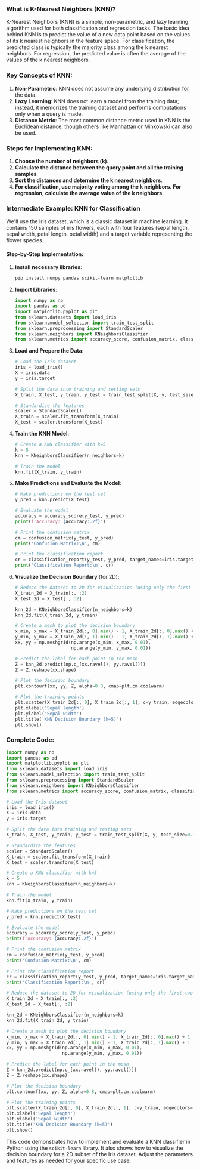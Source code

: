 ### What is K-Nearest Neighbors (KNN)?

K-Nearest Neighbors (KNN) is a simple, non-parametric, and lazy learning algorithm used for both classification and regression tasks. The basic idea behind KNN is to predict the value of a new data point based on the values of its k nearest neighbors in the feature space. For classification, the predicted class is typically the majority class among the k nearest neighbors. For regression, the predicted value is often the average of the values of the k nearest neighbors.

### Key Concepts of KNN:

1. **Non-Parametric**: KNN does not assume any underlying distribution for the data.
2. **Lazy Learning**: KNN does not learn a model from the training data; instead, it memorizes the training dataset and performs computations only when a query is made.
3. **Distance Metric**: The most common distance metric used in KNN is the Euclidean distance, though others like Manhattan or Minkowski can also be used.

### Steps for Implementing KNN:

1. **Choose the number of neighbors (k)**.
2. **Calculate the distance between the query point and all the training samples**.
3. **Sort the distances and determine the k nearest neighbors**.
4. **For classification, use majority voting among the k neighbors. For regression, calculate the average value of the k neighbors**.

### Intermediate Example: KNN for Classification

We'll use the Iris dataset, which is a classic dataset in machine learning. It contains 150 samples of iris flowers, each with four features (sepal length, sepal width, petal length, petal width) and a target variable representing the flower species.

#### Step-by-Step Implementation:

1. **Install necessary libraries**:

   ```bash
   pip install numpy pandas scikit-learn matplotlib
   ```

2. **Import Libraries**:

   ```python
   import numpy as np
   import pandas as pd
   import matplotlib.pyplot as plt
   from sklearn.datasets import load_iris
   from sklearn.model_selection import train_test_split
   from sklearn.preprocessing import StandardScaler
   from sklearn.neighbors import KNeighborsClassifier
   from sklearn.metrics import accuracy_score, confusion_matrix, classification_report
   ```

3. **Load and Prepare the Data**:

   ```python
   # Load the Iris dataset
   iris = load_iris()
   X = iris.data
   y = iris.target

   # Split the data into training and testing sets
   X_train, X_test, y_train, y_test = train_test_split(X, y, test_size=0.3, random_state=42)

   # Standardize the features
   scaler = StandardScaler()
   X_train = scaler.fit_transform(X_train)
   X_test = scaler.transform(X_test)
   ```

4. **Train the KNN Model**:

   ```python
   # Create a KNN classifier with k=5
   k = 5
   knn = KNeighborsClassifier(n_neighbors=k)

   # Train the model
   knn.fit(X_train, y_train)
   ```

5. **Make Predictions and Evaluate the Model**:

   ```python
   # Make predictions on the test set
   y_pred = knn.predict(X_test)

   # Evaluate the model
   accuracy = accuracy_score(y_test, y_pred)
   print(f'Accuracy: {accuracy:.2f}')

   # Print the confusion matrix
   cm = confusion_matrix(y_test, y_pred)
   print('Confusion Matrix:\n', cm)

   # Print the classification report
   cr = classification_report(y_test, y_pred, target_names=iris.target_names)
   print('Classification Report:\n', cr)
   ```

6. **Visualize the Decision Boundary** (for 2D):

   ```python
   # Reduce the dataset to 2D for visualization (using only the first two features)
   X_train_2d = X_train[:, :2]
   X_test_2d = X_test[:, :2]

   knn_2d = KNeighborsClassifier(n_neighbors=k)
   knn_2d.fit(X_train_2d, y_train)

   # Create a mesh to plot the decision boundary
   x_min, x_max = X_train_2d[:, 0].min() - 1, X_train_2d[:, 0].max() + 1
   y_min, y_max = X_train_2d[:, 1].min() - 1, X_train_2d[:, 1].max() + 1
   xx, yy = np.meshgrid(np.arange(x_min, x_max, 0.01),
                        np.arange(y_min, y_max, 0.01))

   # Predict the label for each point in the mesh
   Z = knn_2d.predict(np.c_[xx.ravel(), yy.ravel()])
   Z = Z.reshape(xx.shape)

   # Plot the decision boundary
   plt.contourf(xx, yy, Z, alpha=0.8, cmap=plt.cm.coolwarm)

   # Plot the training points
   plt.scatter(X_train_2d[:, 0], X_train_2d[:, 1], c=y_train, edgecolors='k', cmap=plt.cm.coolwarm)
   plt.xlabel('Sepal length')
   plt.ylabel('Sepal width')
   plt.title('KNN Decision Boundary (k=5)')
   plt.show()
   ```

### Complete Code:

```python
import numpy as np
import pandas as pd
import matplotlib.pyplot as plt
from sklearn.datasets import load_iris
from sklearn.model_selection import train_test_split
from sklearn.preprocessing import StandardScaler
from sklearn.neighbors import KNeighborsClassifier
from sklearn.metrics import accuracy_score, confusion_matrix, classification_report

# Load the Iris dataset
iris = load_iris()
X = iris.data
y = iris.target

# Split the data into training and testing sets
X_train, X_test, y_train, y_test = train_test_split(X, y, test_size=0.3, random_state=42)

# Standardize the features
scaler = StandardScaler()
X_train = scaler.fit_transform(X_train)
X_test = scaler.transform(X_test)

# Create a KNN classifier with k=5
k = 5
knn = KNeighborsClassifier(n_neighbors=k)

# Train the model
knn.fit(X_train, y_train)

# Make predictions on the test set
y_pred = knn.predict(X_test)

# Evaluate the model
accuracy = accuracy_score(y_test, y_pred)
print(f'Accuracy: {accuracy:.2f}')

# Print the confusion matrix
cm = confusion_matrix(y_test, y_pred)
print('Confusion Matrix:\n', cm)

# Print the classification report
cr = classification_report(y_test, y_pred, target_names=iris.target_names)
print('Classification Report:\n', cr)

# Reduce the dataset to 2D for visualization (using only the first two features)
X_train_2d = X_train[:, :2]
X_test_2d = X_test[:, :2]

knn_2d = KNeighborsClassifier(n_neighbors=k)
knn_2d.fit(X_train_2d, y_train)

# Create a mesh to plot the decision boundary
x_min, x_max = X_train_2d[:, 0].min() - 1, X_train_2d[:, 0].max() + 1
y_min, y_max = X_train_2d[:, 1].min() - 1, X_train_2d[:, 1].max() + 1
xx, yy = np.meshgrid(np.arange(x_min, x_max, 0.01),
                     np.arange(y_min, y_max, 0.01))

# Predict the label for each point in the mesh
Z = knn_2d.predict(np.c_[xx.ravel(), yy.ravel()])
Z = Z.reshape(xx.shape)

# Plot the decision boundary
plt.contourf(xx, yy, Z, alpha=0.8, cmap=plt.cm.coolwarm)

# Plot the training points
plt.scatter(X_train_2d[:, 0], X_train_2d[:, 1], c=y_train, edgecolors='k', cmap=plt.cm.coolwarm)
plt.xlabel('Sepal length')
plt.ylabel('Sepal width')
plt.title('KNN Decision Boundary (k=5)')
plt.show()
```

This code demonstrates how to implement and evaluate a KNN classifier in Python using the `scikit-learn` library. It also shows how to visualize the decision boundary for a 2D subset of the Iris dataset. Adjust the parameters and features as needed for your specific use case.
